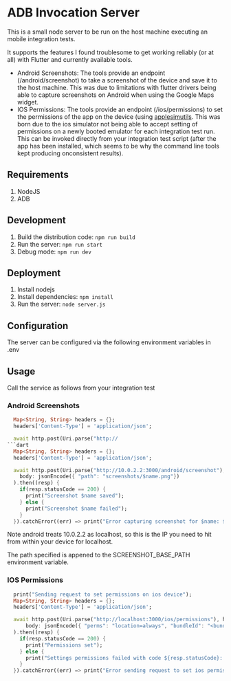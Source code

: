 # ADB Invocation Server
This is a small node server to be run on the host machine executing an mobile integration tests.

It supports the features I found troublesome to get working reliably (or at all) with Flutter and currently
available tools.

- Android Screenshots: The tools provide an endpoint (/android/screenshot) to take a screenshot of the
  device and save it to the host machine.  This was due to limitations with flutter drivers being able to
  capture screenshots on Android when using the Google Maps widget.
- IOS Permissions: The tools provide an endpoint (/ios/permissions) to set the permissions of the app
  on the device (using [applesimutils](https://github.com/wix/AppleSimulatorUtils).  This was born due to
  the ios simulator not being able to accept setting of permissions on a newly booted emulator for each integration
  test run.  This can be invoked directly from your integration test script (after the app has been installed, which
  seems to be why the command line tools kept producing onconsistent results).
## Requirements
1. NodeJS
2. ADB

## Development
1. Build the distribution code: `npm run build`
2. Run the server: `npm run start`
3. Debug mode: `npm run dev`

## Deployment
1. Install nodejs
2. Install dependencies: `npm install`
3. Run the server: `node server.js`

## Configuration
The server can be configured via the following environment variables in .env

## Usage
Call the service as follows from your integration test

### Android Screenshots
```dart
  Map<String, String> headers = {};
  headers['Content-Type'] = 'application/json';

  await http.post(Uri.parse("http://
```dart
  Map<String, String> headers = {};
  headers['Content-Type'] = 'application/json';

  await http.post(Uri.parse("http://10.0.2.2:3000/android/screenshot"), headers: headers,
    body: jsonEncode({ "path": "screenshots/$name.png"})
  ).then((resp) {
    if(resp.statusCode == 200) {
      print("Screenshot $name saved");
    } else {
      print("Screenshot $name failed");
    }
  }).catchError((err) => print("Error capturing screenshot for $name: ${err}"));
```
Note android treats 10.0.2.2 as localhost, so this is the IP you need to hit from within your device for localhost.

The path specified is appened to the SCREENSHOT_BASE_PATH environment variable.

### IOS Permissions
```dart
  print("Sending request to set permissions on ios device");
  Map<String, String> headers = {};
  headers['Content-Type'] = 'application/json';

  await http.post(Uri.parse("http://localhost:3000/ios/permissions"), headers: headers,
      body: jsonEncode({ "perms": "location=always", "bundleId": "<bundleId>" })
  ).then((resp) {
    if(resp.statusCode == 200) {
      print("Permissions set");
    } else {
      print("Settings permissions failed with code ${resp.statusCode}: ${resp.body}");
    }
  }).catchError((err) => print("Error sending request to set ios permissions: ${err}"));
```